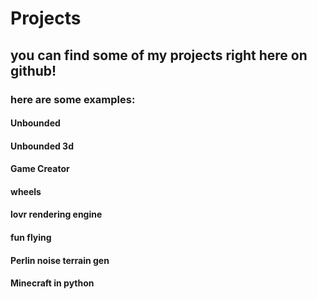 # Projects
## you can find some of my projects right here on github!
### here are some examples:
#### Unbounded
#### Unbounded 3d
#### Game Creator
#### wheels
#### lovr rendering engine
#### fun flying
#### Perlin noise terrain gen
#### Minecraft in python

